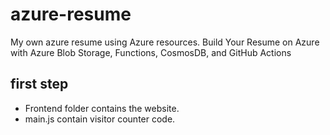 # azure-resume
My own azure resume using Azure resources.
Build Your Resume on Azure with Azure Blob Storage, 
Functions, 
CosmosDB, and GitHub Actions
## first step
- Frontend folder contains the website.
- main.js contain visitor counter code.
